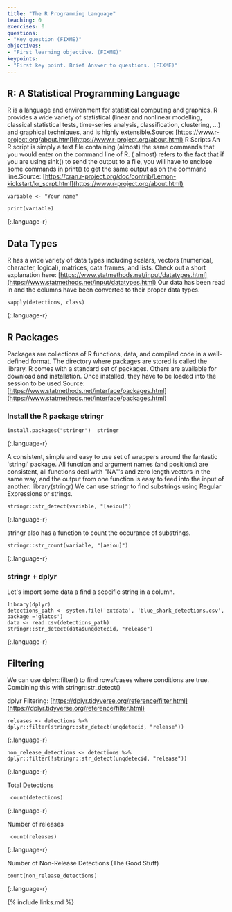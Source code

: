 ```yaml
---
title: "The R Programming Language"
teaching: 0
exercises: 0
questions:
- "Key question (FIXME)"
objectives:
- "First learning objective. (FIXME)"
keypoints:
- "First key point. Brief Answer to questions. (FIXME)"
---
```


## R: A Statistical Programming Language

R is a language and environment for statistical computing and graphics. R provides a wide variety of statistical (linear and nonlinear modelling, classical statistical tests, time-series analysis, classification, clustering, …) and graphical techniques, and is highly extensible.Source: [https://www.r-project.org/about.html](https://www.r-project.org/about.html) R Scripts
An R script is simply a text file containing (almost) the same commands that you would enter on the command line of R. ( almost) refers to the fact that if you are using sink() to send the output to a file, you will have to enclose some commands in print() to get the same output as on the command line.Source: [https://cran.r-project.org/doc/contrib/Lemon-kickstart/kr_scrpt.html](https://www.r-project.org/about.html)

~~~
variable <- "Your name"

print(variable)
~~~
{:.language-r}


## Data Types

R has a wide variety of data types including scalars, vectors (numerical, character, logical), matrices, data frames, and lists. Check out a short explanation here: [https://www.statmethods.net/input/datatypes.html](https://www.statmethods.net/input/datatypes.html) Our data has been read in and the columns have been converted to their proper data types.

~~~
sapply(detections, class)
~~~
{:.language-r}

## R Packages

Packages are collections of R functions, data, and compiled code in a well-defined format. The directory where packages are stored is called the library. R comes with a standard set of packages. Others are available for download and installation. Once installed, they have to be loaded into the session to be used.Source: [https://www.statmethods.net/interface/packages.html](https://www.statmethods.net/interface/packages.html)

### Install the R package stringr

~~~
install.packages("stringr")  stringr
~~~
{:.language-r}

A consistent, simple and easy to use set of wrappers around the fantastic 'stringi' package. All function and argument
names (and positions) are consistent, all functions deal with "NA"'s and zero length vectors in the same way, and the
output from one function is easy to feed into the input of another. library(stringr)  We can use stringr to find substrings using Regular Expressions or strings.

~~~
stringr::str_detect(variable, "[aeiou]")  
~~~
{:.language-r}

stringr also has a function to count the occurance of substrings.

~~~
stringr::str_count(variable, "[aeiou]")
~~~
{:.language-r}

### stringr + dplyr

Let's import some data a find a sepcific string in a column.

~~~
library(dplyr)
detections_path <- system.file('extdata', 'blue_shark_detections.csv', package ='glatos')
data <- read.csv(detections_path)
stringr::str_detect(data$unqdetecid, "release")
~~~
{:.language-r}

## Filtering
We can use dplyr::filter() to find rows/cases where conditions are true. Combining this with stringr::str_detect()

dplyr Filtering: [https://dplyr.tidyverse.org/reference/filter.html](https://dplyr.tidyverse.org/reference/filter.html)

~~~
releases <- detections %>% dplyr::filter(stringr::str_detect(unqdetecid, "release"))  
~~~
{:.language-r}

~~~
non_release_detections <- detections %>% dplyr::filter(!stringr::str_detect(unqdetecid, "release"))
~~~
{:.language-r}

Total Detections
~~~
 count(detections)  
~~~
{:.language-r}

Number of releases
~~~
 count(releases)
~~~
{:.language-r}

Number of Non-Release Detections (The Good Stuff)
~~~
count(non_release_detections)
~~~
{:.language-r}

{% include links.md %}
